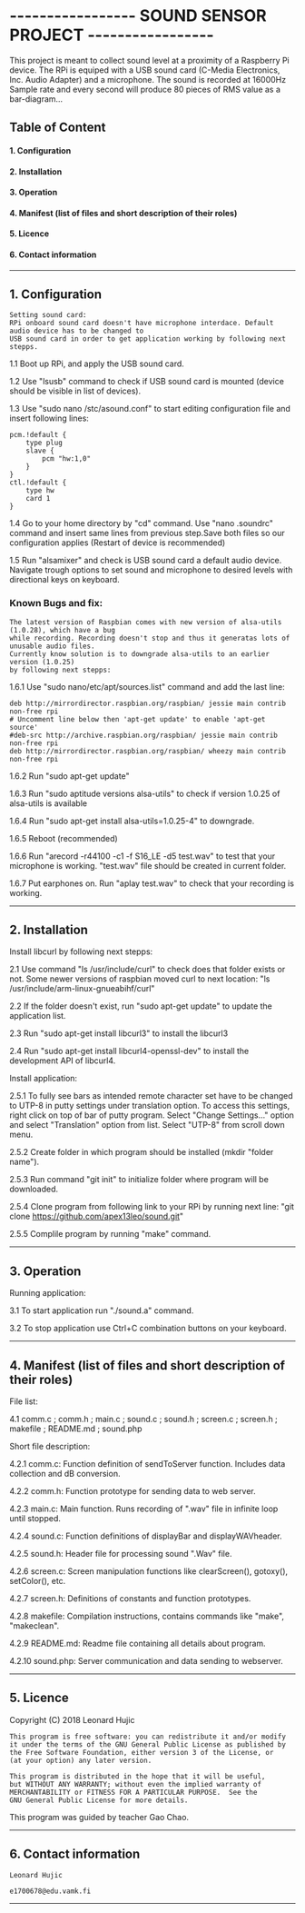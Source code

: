 # -----------------  SOUND SENSOR PROJECT  -----------------

This project is meant to collect sound level at a proximity of a Raspberry Pi device. The RPi is equiped with a USB
sound card (C-Media Electronics, Inc. Audio Adapter) and a microphone. The sound is recorded at 16000Hz Sample rate 
and every second will produce 80 pieces of RMS value as a bar-diagram...


## Table of Content
#### 1. Configuration
#### 2. Installation
#### 3. Operation
#### 4. Manifest (list of files and short description of their roles)
#### 5. Licence
#### 6. Contact information

------------------------------------------------------------------------------------------------------------------

## 1. Configuration

	Setting sound card:
	RPi onboard sound card doesn't have microphone interdace. Default audio device has to be changed to
	USB sound card in order to get application working by following next stepps.

1.1 Boot up RPi, and apply the USB sound card.

1.2 Use "lsusb" command to check if USB sound card is mounted (device should be visible in list of devices).

1.3 Use "sudo nano /stc/asound.conf" to start editing configuration file and insert following lines:


	pcm.!default {
		type plug
		slave {
			pcm "hw:1,0"
		}
	}
	ctl.!default {
		type hw
		card 1
	}


1.4 Go to your home directory by "cd" command. Use "nano .soundrc" command and insert same lines from previous
	step.Save both files so our configuration applies (Restart of device is recommended)

1.5 Run "alsamixer" and check is USB sound card a default audio device.
	Navigate trough options to set sound and microphone to desired levels with directional keys on keyboard.


### Known Bugs and fix:

	The latest version of Raspbian comes with new version of alsa-utils (1.0.28), which have a bug
	while recording. Recording doesn't stop and thus it generatas lots of unusable audio files. 
	Currently know solution is to downgrade alsa-utils to an earlier version (1.0.25)
	by following next stepps:

1.6.1 Use "sudo nano/etc/apt/sources.list" command and add the last line:



	deb http://mirrordirector.raspbian.org/raspbian/ jessie main contrib non-free rpi
	# Uncomment line below then 'apt-get update' to enable 'apt-get source'
	#deb-src http://archive.raspbian.org/raspbian/ jessie main contrib non-free rpi
	deb http://mirrordirector.raspbian.org/raspbian/ wheezy main contrib non-free rpi



1.6.2 Run "sudo apt-get update"

1.6.3 Run "sudo aptitude versions alsa-utils" to check if version 1.0.25 of alsa-utils is available

1.6.4 Run "sudo apt-get install alsa-utils=1.0.25-4" to downgrade.

1.6.5 Reboot (recommended)

1.6.6 Run "arecord -r44100 -c1 -f S16_LE -d5 test.wav" to test that your microphone is working.
	"test.wav" file should be created in current folder.

1.6.7 Put earphones on. Run "aplay test.wav" to check that your recording is working.

------------------------------------------------------------------------------------------------------------------

## 2. Installation

Install libcurl by following next stepps:

2.1 Use command "ls /usr/include/curl" to check does that folder exists or not.
	Some newer versions of raspbian moved curl to next location:
	"ls /usr/include/arm-linux-gnueabihf/curl"

2.2 If the folder doesn't exist, run "sudo apt-get update" to update the application list.

2.3 Run "sudo apt-get install libcurl3" to install the libcurl3

2.4 Run "sudo apt-get install libcurl4-openssl-dev" to install the development API of libcurl4.

Install application:

2.5.1 To fully see bars as intended remote character set have to be changed to UTP-8 in putty settings under
	translation option. To access this settings, right click on top of bar of putty program. 
	Select "Change Settings..." option and select "Translation" option from list. Select "UTP-8" from 
	scroll down menu.

2.5.2 Create folder in which program should be installed (mkdir "folder name").

2.5.3 Run command "git init" to initialize folder where program will be downloaded.

2.5.4 Clone program from following link to your RPi by running next line:
	"git clone https://github.com/apex13leo/sound.git"

2.5.5 Complile program by running "make" command.

------------------------------------------------------------------------------------------------------------------

## 3. Operation

Running application:

3.1 To start application run "./sound.a" command.

3.2 To stop application use Ctrl+C combination buttons on your keyboard.

------------------------------------------------------------------------------------------------------------------

## 4. Manifest (list of files and short description of their roles)

File list:

4.1 comm.c ; comm.h ; main.c ; sound.c ; sound.h ; screen.c ; screen.h ; makefile ; README.md ;
	sound.php
		 
Short file description:

4.2.1 comm.c: Function definition of sendToServer function. Includes data collection and dB conversion.

4.2.2 comm.h: Function prototype for sending data to web server.

4.2.3 main.c: Main function. Runs recording of ".wav" file in infinite loop until stopped.

4.2.4 sound.c: Function definitions of displayBar and displayWAVheader.

4.2.5 sound.h: Header file for processing sound ".Wav" file.

4.2.6 screen.c: Screen manipulation functions like clearScreen(), gotoxy(), setColor(), etc.

4.2.7 screen.h: Definitions of constants and function prototypes.

4.2.8 makefile: Compilation instructions, contains commands like "make", "makeclean".

4.2.9 README.md: Readme file containing all details about program.

4.2.10 sound.php: Server communication and data sending to webserver.

------------------------------------------------------------------------------------------------------------------

## 5. Licence

Copyright (C) 2018  Leonard Hujic

    This program is free software: you can redistribute it and/or modify
    it under the terms of the GNU General Public License as published by
    the Free Software Foundation, either version 3 of the License, or
    (at your option) any later version.
                
    This program is distributed in the hope that it will be useful,
    but WITHOUT ANY WARRANTY; without even the implied warranty of
    MERCHANTABILITY or FITNESS FOR A PARTICULAR PURPOSE.  See the
    GNU General Public License for more details.

This program was guided by teacher Gao Chao.

------------------------------------------------------------------------------------------------------------------

## 6. Contact information

	Leonard Hujic

	e1700678@edu.vamk.fi

------------------------------------------------------------------------------------------------------------------

